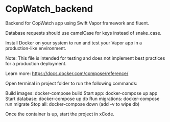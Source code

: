 # CopWatch_backend

Backend for CopWatch app using Swift Vapor framework and fluent.

Database requests should use camelCase for keys instead of snake_case. 

Install Docker on your system to run and test
your Vapor app in a production-like environment.

Note: This file is intended for testing and does not
implement best practices for a production deployment.

Learn more: https://docs.docker.com/compose/reference/

Open terminal in project folder to run the following commands:

   Build images: docker-compose build
      Start app: docker-compose up app
 Start database: docker-compose up db
 Run migrations: docker-compose run migrate
       Stop all: docker-compose down (add -v to wipe db)

Once the container is up, start the project in xCode.
